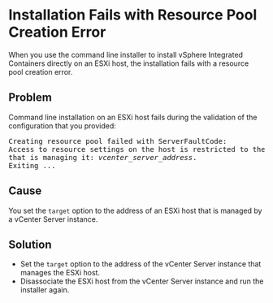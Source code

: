 # Installation Fails with Resource Pool Creation Error #
When you use the command line installer to install vSphere Integrated Containers directly on an ESXi host, the installation fails with a resource pool creation error.

## Problem ##
Command line installation on an ESXi host fails during the validation of the configuration that you provided: 

<pre>
Creating resource pool failed with ServerFaultCode: 
Access to resource settings on the host is restricted to the server 
that is managing it: <i>vcenter_server_address</i>. 
Exiting ...
</pre>

## Cause ##
You set the `target` option to the address of an ESXi host that is managed by a vCenter Server instance.

## Solution ##
- Set the `target` option to the address of the vCenter Server instance that manages the ESXi host. 
- Disassociate the ESXi host from the vCenter Server instance and run the installer again. 
